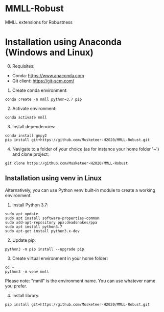 # MMLL-Robust
MMLL extensions for Robustness

# Installation using Anaconda (Windows and Linux)

0. Requisites:
  - Conda: https://www.anaconda.com
  - Git client: https://git-scm.com/
  
1. Create conda environment:
```
conda create -n mmll python=3.7 pip
```
2. Activate environment:
```
conda activate mmll
```
3. Install dependencies:
```
conda install gmpy2
pip install git+https://github.com/Musketeer-H2020/MMLL-Robust.git
```
4. Navigate to a folder of your choice  (as for instance your home folder '~') and clone project:
```
git clone https://github.com/Musketeer-H2020/MMLL-Robust
```

## Installation using venv in Linux

Alternatively, you can use Python venv built-in module to create a working environment.

1. Install Python 3.7:
```
sudo apt update
sudo apt install software-properties-common
sudo add-apt-repository ppa:deadsnakes/ppa
sudo apt install python3.7
sudo apt-get install python3.x-dev
```
2. Update pip:
```
python3 -m pip install --upgrade pip
```
3. Create virtual environment in your home folder:
```
cd ~
python3 -m venv mmll
```
Please note: "mmll" is the environment name. You can use whatever name you prefer.

4. Install library:
```
pip install git+https://github.com/Musketeer-H2020/MMLL-Robust.git
```

